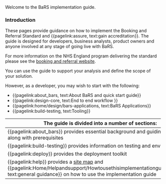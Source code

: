 Welcome to the BaRS implementation guide. 

### Introduction

These pages provide guidance on how to implement the Booking and Referral Standard and {{pagelink:assure, text:gain accreditation}}. The guide is  designed for developers, business analysts, product owners and anyone involved at any stage of going live with BaRS. 

For more information on the NHS England program delivering the standard please see the <a href="https://digital.nhs.uk/services/booking-and-referral-standard" target="_blank">booking and referral website</a>.

You can use the guide to support your analysis and define the scope of your solution. 

However, as a developer, you may wish to start with the following:
* {{pagelink:about_bars, text:About BaRS and quick start guide}} 
* {{pagelink:design-core, text:End to end workflow }} 
* {{pagelink:home/design/bars-applications, text:BaRS Applications}} 
* {{pagelink:build-testing, text:Tooling}} 

| The guide is divided into a number of sections:    |
|-
|{{pagelink:about_bars}} provides essential background and guiding principles along with prerequisites | {{pagelink:home/design/bars-applications}} provides the BaRS Core and BaRS Applications implementation guides |
|{{pagelink:build-testing}} provides information on testing and environments  |{{pagelink:assure}} describes guidance for the assurance process |
|{{pagelink:deploy}} provides the deployment toolkit| {{pagelink:Home/FHIRAssets}}|
|{{pagelink:help}} provides a <a href="#P1">site map</a> and {{pagelink:Home/Helpandsupport/Howtousethisimplementationguide.guide.md, text:general guidance}} on how to use the implementation guide


